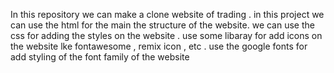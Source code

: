 In this repository we can make a clone website of trading .
in this project we can use the html for the main the structure of the website.
we can use the css for adding the styles on the website .
use some libaray for add icons on the website lke fontawesome , remix icon , etc .
use the google fonts for add styling of the font family of the website
